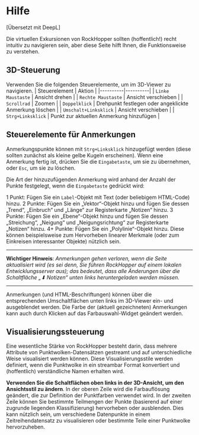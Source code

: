 
# Hilfe

[Übersetzt mit DeepL]

Die virtuellen Exkursionen von RockHopper sollten (hoffentlich!) recht intuitiv zu navigieren sein, aber diese Seite hilft Ihnen, die Funktionsweise zu verstehen.

## 3D-Steuerung

Verwenden Sie die folgenden Steuerelemente, um im 3D-Viewer zu navigieren.
| Steuerelement |     Aktion     |
|----------|----------|
| `Linke Maustaste` | Ansicht drehen   |
| `Rechte Maustaste` | Ansicht verschieben   |
| `Scrollrad` | Zoomen   |
| `Doppelklick` | Drehpunkt festlegen oder angeklickte Anmerkung löschen  |
| `Umschalt+Linksklick` | Ansicht verschieben |
| `Strg+Linksklick` | Punkt zur aktuellen Anmerkung hinzufügen |

## Steuerelemente für Anmerkungen

Anmerkungspunkte können mit `Strg+Linksklick` hinzugefügt werden (diese sollten zunächst als kleine gelbe Kugeln erscheinen). Wenn eine Anmerkung fertig ist, drücken Sie die `Eingabetaste`, um sie zu übernehmen, oder `Esc`, um sie zu löschen.

Die Art der hinzuzufügenden Anmerkung wird anhand der Anzahl der Punkte festgelegt, wenn die `Eingabetaste` gedrückt wird:

1 Punkt: Fügen Sie ein `Label`-Objekt mit Text (oder beliebigem HTML-Code) hinzu.
2 Punkte: Fügen Sie ein „Vektor“-Objekt hinzu und fügen Sie dessen „Trend“, „Einbruch“ und „Länge“ zur Registerkarte „Notizen“ hinzu.
3 Punkte: Fügen Sie ein „Ebene“-Objekt hinzu und fügen Sie dessen „Streichung“, „Neigung“ und „Neigungsrichtung“ zur Registerkarte „Notizen“ hinzu.
4+ Punkte: Fügen Sie ein „Polylinie“-Objekt hinzu. Diese können beispielsweise zum Hervorheben linearer Merkmale (oder zum Einkreisen interessanter Objekte) nützlich sein.

---

**Wichtiger Hinweis**: *Anmerkungen gehen verloren, wenn die Seite aktualisiert wird (es sei denn, Sie führen RockHopper auf einem lokalen Entwicklungsserver aus); das bedeutet, dass alle Änderungen über die Schaltfläche „⬇ Notizen“ unten links heruntergeladen werden müssen.*

---

Anmerkungen (und HTML-Beschriftungen) können über die entsprechenden Umschaltflächen unten links im 3D-Viewer ein- und ausgeblendet werden. Die Farbe der (aktuell gezeichneten) Anmerkungen kann auch durch Klicken auf das Farbauswahl-Widget geändert werden.

## Visualisierungssteuerung
Eine wesentliche Stärke von RockHopper besteht darin, dass mehrere Attribute von Punktwolken-Datensätzen gestreamt und auf unterschiedliche Weise visualisiert werden können. Diese Visualisierungsstile werden definiert, wenn die Punktwolke in ein streambar Format konvertiert und (hoffentlich) verständliche Namen erhalten wird. 

**Verwenden Sie die Schaltflächen oben links in der 3D-Ansicht, um den Ansichtsstil zu ändern**. In der oberen Zeile wird die Farbauflösung geändert, die zur Definition der Punktfarben verwendet wird. In der zweiten Zeile können Sie bestimmte Teilmengen der Punkte (basierend auf einer zugrunde liegenden Klassifizierung) hervorheben oder ausblenden. Dies kann nützlich sein, um verschiedene Datenpunkte in einem Zeitreihendatensatz zu visualisieren oder bestimmte Teile einer Punktwolke hervorzuheben.
